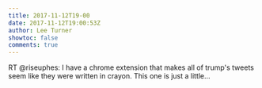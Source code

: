 ```yaml
---
title: 2017-11-12T19-00
date: 2017-11-12T19:00:53Z
author: Lee Turner
showtoc: false
comments: true
---
```


RT @riseuphes: I have a chrome extension that makes all of trump's tweets seem like they were written in crayon. This one is just a little…

